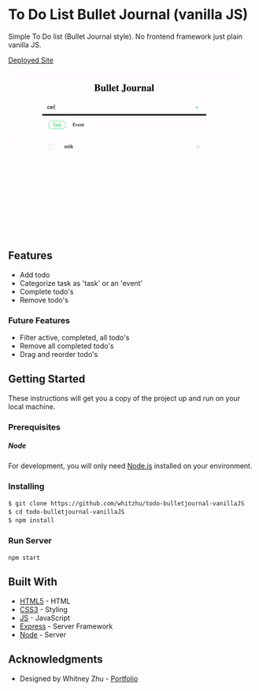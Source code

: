 # To Do List Bullet Journal (vanilla JS)

Simple To Do list (Bullet Journal style). No frontend framework just plain vanilla JS.

[Deployed Site](https://todobulletjournal.herokuapp.com/)

![Todo List Bullet Journal](bulletjournal.gif)

## Features
* Add todo
* Categorize task as 'task' or an 'event'
* Complete todo's
* Remove todo's

### Future Features
* Filter active, completed, all todo's
* Remove all completed todo's
* Drag and reorder todo's

## Getting Started
These instructions will get you a copy of the project up and run on your local machine. 

### Prerequisites

##### Node
For development, you will only need [Node.js](http://nodejs.org/) installed on your environment. 

### Installing

```sh
$ git clone https://github.com/whitzhu/todo-bulletjournal-vanillaJS
$ cd todo-bulletjournal-vanillaJS
$ npm install
```

### Run Server

```
npm start
```

## Built With

* [HTML5](https://facebook.github.io/react/) - HTML
* [CSS3](http://sass-lang.com/) - Styling
* [JS](http://sass-lang.com/) - JavaScript
* [Express](https://expressjs.com/) - Server Framework
* [Node](https://nodejs.org/) - Server

## Acknowledgments

* Designed by Whitney Zhu - [Portfolio](https://www.behance.net/whitzhu)
